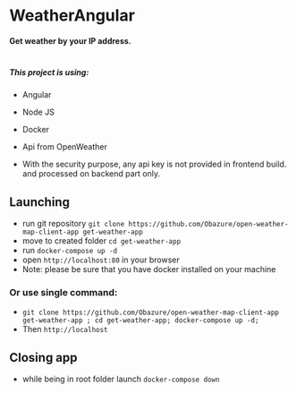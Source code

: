 # WeatherAngular

#### Get weather by your IP address.

#

##### This project is using:
- Angular
- Node JS
- Docker
- Api from OpenWeather

- With the security purpose, any api key is not provided in frontend build. and processed on backend part only.

## Launching

- run git repository `git clone https://github.com/Obazure/open-weather-map-client-app get-weather-app`
- move to created folder `cd get-weather-app`
- run `docker-compose up -d`
- open `http://localhost:80` in your browser
- Note: please be sure that you have docker installed on your machine

### Or use single command:
- `git clone https://github.com/Obazure/open-weather-map-client-app get-weather-app ; cd get-weather-app; docker-compose up -d;`
- Then `http://localhost`

## Closing app

- while being in root folder launch `docker-compose down`
